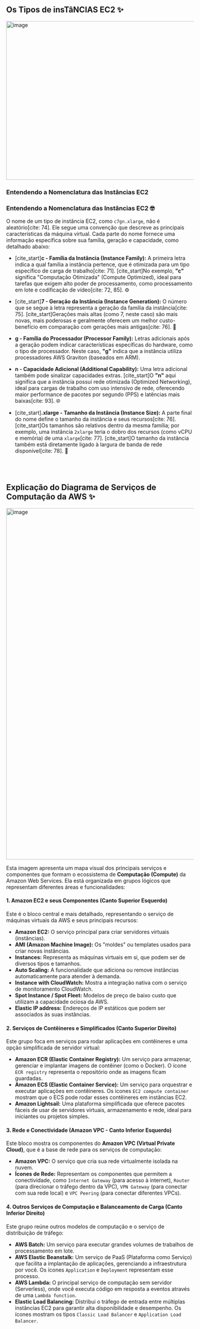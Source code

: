 
## Os Tipos de insTâNCIAS EC2 ✨
<img width="714" height="425" alt="image" src="https://github.com/user-attachments/assets/39eee973-a9c2-42c8-9fbe-34de4255ee77" />

### Entendendo a Nomenclatura das Instâncias EC2
### Entendendo a Nomenclatura das Instâncias EC2 🤓

O nome de um tipo de instância EC2, como `c7gn.xlarge`, não é aleatório[cite: 74]. Ele segue uma convenção que descreve as principais características da máquina virtual. Cada parte do nome fornece uma informação específica sobre sua família, geração e capacidade, como detalhado abaixo:

* [cite_start]**c - Família da Instância (Instance Family):** A primeira letra indica a qual família a instância pertence, que é otimizada para um tipo específico de carga de trabalho[cite: 71]. [cite_start]No exemplo, **"c"** significa "Computação Otimizada" (Compute Optimized), ideal para tarefas que exigem alto poder de processamento, como processamento em lote e codificação de vídeo[cite: 72, 85]. ⚙️

* [cite_start]**7 - Geração da Instância (Instance Generation):** O número que se segue à letra representa a geração da família da instância[cite: 75]. [cite_start]Gerações mais altas (como 7, neste caso) são mais novas, mais poderosas e geralmente oferecem um melhor custo-benefício em comparação com gerações mais antigas[cite: 76]. 🚀

* **g - Família do Processador (Processor Family):** Letras adicionais após a geração podem indicar características específicas do hardware, como o tipo de processador. Neste caso, **"g"** indica que a instância utiliza processadores AWS Graviton (baseados em ARM).

* **n - Capacidade Adicional (Additional Capability):** Uma letra adicional também pode sinalizar capacidades extras. [cite_start]O **"n"** aqui significa que a instância possui rede otimizada (Optimized Networking), ideal para cargas de trabalho com uso intensivo de rede, oferecendo maior performance de pacotes por segundo (PPS) e latências mais baixas[cite: 93]. 🌐

* [cite_start]**.xlarge - Tamanho da Instância (Instance Size):** A parte final do nome define o tamanho da instância e seus recursos[cite: 76]. [cite_start]Os tamanhos são relativos dentro da mesma família; por exemplo, uma instância `2xlarge` teria o dobro dos recursos (como vCPU e memória) de uma `xlarge`[cite: 77]. [cite_start]O tamanho da instância também está diretamente ligado à largura de banda de rede disponível[cite: 78]. 📏

<br>
<br>

## Explicação do Diagrama de Serviços de Computação da AWS  ✨
<img width="789" height="941" alt="image" src="https://github.com/user-attachments/assets/5a0389bb-6347-4457-bb67-6be8c16f9450" />

Esta imagem apresenta um mapa visual dos principais serviços e componentes que formam o ecossistema de **Computação (Compute)** da Amazon Web Services. Ela está organizada em grupos lógicos que representam diferentes áreas e funcionalidades:

#### 1. Amazon EC2 e seus Componentes (Canto Superior Esquerdo)
Este é o bloco central e mais detalhado, representando o serviço de máquinas virtuais da AWS e seus principais recursos:
* **Amazon EC2:** O serviço principal para criar servidores virtuais (instâncias).
* **AMI (Amazon Machine Image):** Os "moldes" ou templates usados para criar novas instâncias.
* **Instances:** Representa as máquinas virtuais em si, que podem ser de diversos tipos e tamanhos.
* **Auto Scaling:** A funcionalidade que adiciona ou remove instâncias automaticamente para atender à demanda.
* **Instance with CloudWatch:** Mostra a integração nativa com o serviço de monitoramento CloudWatch.
* **Spot Instance / Spot Fleet:** Modelos de preço de baixo custo que utilizam a capacidade ociosa da AWS.
* **Elastic IP address:** Endereços de IP estáticos que podem ser associados às suas instâncias.

#### 2. Serviços de Contêineres e Simplificados (Canto Superior Direito)
Este grupo foca em serviços para rodar aplicações em contêineres e uma opção simplificada de servidor virtual:
* **Amazon ECR (Elastic Container Registry):** Um serviço para armazenar, gerenciar e implantar imagens de contêiner (como o Docker). O ícone `ECR registry` representa o repositório onde as imagens ficam guardadas.
* **Amazon ECS (Elastic Container Service):** Um serviço para orquestrar e executar aplicações em contêineres. Os ícones `EC2 compute container` mostram que o ECS pode rodar esses contêineres em instâncias EC2.
* **Amazon Lightsail:** Uma plataforma simplificada que oferece pacotes fáceis de usar de servidores virtuais, armazenamento e rede, ideal para iniciantes ou projetos simples.

#### 3. Rede e Conectividade (Amazon VPC - Canto Inferior Esquerdo)
Este bloco mostra os componentes do **Amazon VPC (Virtual Private Cloud)**, que é a base de rede para os serviços de computação:
* **Amazon VPC:** O serviço que cria sua rede virtualmente isolada na nuvem.
* **Ícones de Rede:** Representam os componentes que permitem a conectividade, como `Internet Gateway` (para acesso à internet), `Router` (para direcionar o tráfego dentro da VPC), `VPN Gateway` (para conectar com sua rede local) e `VPC Peering` (para conectar diferentes VPCs).

#### 4. Outros Serviços de Computação e Balanceamento de Carga (Canto Inferior Direito)
Este grupo reúne outros modelos de computação e o serviço de distribuição de tráfego:
* **AWS Batch:** Um serviço para executar grandes volumes de trabalhos de processamento em lote.
* **AWS Elastic Beanstalk:** Um serviço de PaaS (Plataforma como Serviço) que facilita a implantação de aplicações, gerenciando a infraestrutura por você. Os ícones `Application` e `Deployment` representam esse processo.
* **AWS Lambda:** O principal serviço de computação sem servidor (Serverless), onde você executa código em resposta a eventos através de uma `Lambda function`.
* **Elastic Load Balancing:** Distribui o tráfego de entrada entre múltiplas instâncias EC2 para garantir alta disponibilidade e desempenho. Os ícones mostram os tipos `Classic Load Balancer` e `Application Load Balancer`.
